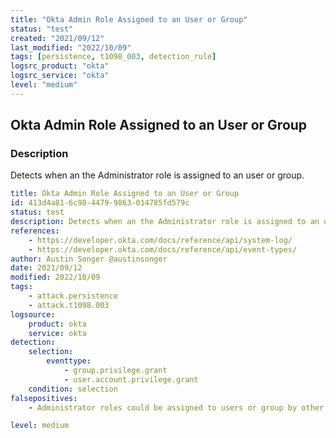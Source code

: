 ```yaml
---
title: "Okta Admin Role Assigned to an User or Group"
status: "test"
created: "2021/09/12"
last_modified: "2022/10/09"
tags: [persistence, t1098_003, detection_rule]
logsrc_product: "okta"
logsrc_service: "okta"
level: "medium"
---
```


## Okta Admin Role Assigned to an User or Group

### Description

Detects when an the Administrator role is assigned to an user or group.

```yml
title: Okta Admin Role Assigned to an User or Group
id: 413d4a81-6c98-4479-9863-014785fd579c
status: test
description: Detects when an the Administrator role is assigned to an user or group.
references:
    - https://developer.okta.com/docs/reference/api/system-log/
    - https://developer.okta.com/docs/reference/api/event-types/
author: Austin Songer @austinsonger
date: 2021/09/12
modified: 2022/10/09
tags:
    - attack.persistence
    - attack.t1098.003
logsource:
    product: okta
    service: okta
detection:
    selection:
        eventtype:
            - group.privilege.grant
            - user.account.privilege.grant
    condition: selection
falsepositives:
    - Administrator roles could be assigned to users or group by other admin users.

level: medium

```
